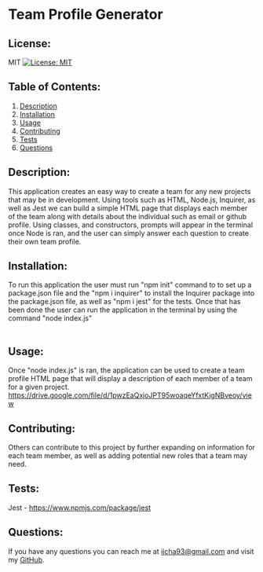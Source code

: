 # Team Profile Generator
  ## License:
  MIT [![License: MIT](https://img.shields.io/badge/License-MIT-yellow.svg)](https://opensource.org/licenses/MIT)  
  ## Table of Contents:
  1. [Description](#description)
  2. [Installation](#installation)
  3. [Usage](#usage)
  4. [Contributing](#contributing)
  5. [Tests](#tests)
  6. [Questions](#questions)  
  ## Description:
  This application creates an easy way to create a team for any new projects that may be in development. Using tools such as HTML, Node.js, Inquirer, as well as Jest we can build a simple HTML page that displays each member of the team along with details about the individual such as email or github profile. Using classes, and constructors, prompts will appear in the terminal once Node is ran, and the user can simply answer each question to create their own team profile.
  &nbsp;  
  ## Installation:
  To run this application the user must run "npm init" command to to set up a package.json file and the "npm i inquirer" to install the Inquirer package into the package.json file, as well as "npm i jest" for the tests. Once that has been done the user can run the application in the terminal by using the command "node index.js"  
  &nbsp;  
  ## Usage:
  Once "node index.js" is ran, the application can be used to create a team profile HTML page that will display a description of each member of a team for a given project. https://drive.google.com/file/d/1pwzEaQxjoJPT95woaqeYfxtKigNBveoy/view
  &nbsp;  
  ## Contributing:
  Others can contribute to this project by further expanding on information for each team member, as well as adding potential new roles that a team may need. 
  &nbsp;  
  ## Tests:
  Jest - https://www.npmjs.com/package/jest
  &nbsp;  
   ## Questions:
  If you have any questions you can reach me at ijcha93@gmail.com and visit my [GitHub](https://www.github.com/chazillaa).
  
